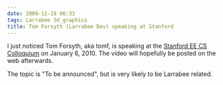 ```yaml
---
date: 2009-12-18 06:33
tags: Larrabee 3d_graphics
title: Tom Forsyth (Larrabee Dev) speaking at Stanford
---
```


I just noticed Tom Forsyth, aka tomf, is speaking at the
[Stanford EE CS Colloquium](http://www.stanford.edu/class/ee380/) on January 6, 2010. The
video will hopefully be posted on the web afterwards.

The topic is "To be announced", but is very likely to be Larrabee related.
